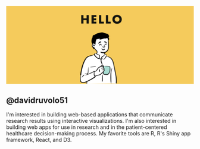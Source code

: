 
![davidruvolo51 github profile](profile.png)

## @davidruvolo51

I'm interested in building web-based applications that communicate research results using interactive visualizations. I'm also interested in building web apps for use in research and in the patient-centered healthcare decision-making process. My favorite tools are R, R's Shiny app framework, React, and D3.

